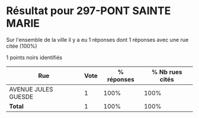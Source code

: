 # Résultat pour 297-PONT SAINTE MARIE

Sur l'ensemble de la ville il y a eu 1 réponses dont 1 réponses avec une rue citée (100%)

1 points noirs identifiés

| Rue | Vote | % réponses | % Nb rues cités|
|-----|------|------------|----------------|
| AVENUE JULES GUESDE | 1 | 100% | 100%|
| **Total** | 1 | 100% | 100%|
